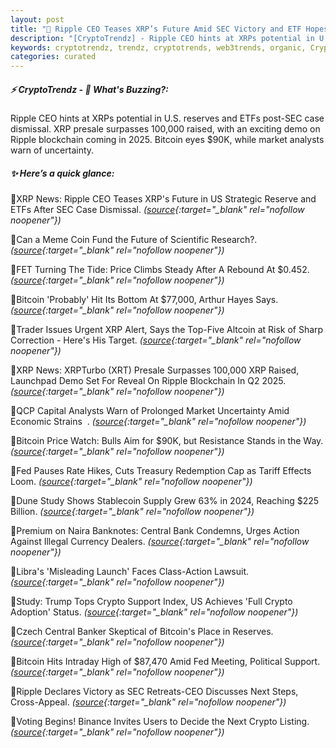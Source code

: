 ```yaml
---
layout: post
title: "🌌 Ripple CEO Teases XRP’s Future Amid SEC Victory and ETF Hopes"
description: "[CryptoTrendz] - Ripple CEO hints at XRPs potential in U.S. reserves and ETFs post-SEC case dismissal. XRP presale surpasses 100,000 raised, with an exciting demo on Ripple blockchain coming in 2025. Bitcoin eyes $90K, while market analysts warn of uncertainty."
keywords: cryptotrendz, trendz, cryptotrends, web3trends, organic, Crypto, Market, Binance, SEC, Trump, Stablecoin, Altcoin, XRP, CEO
categories: curated
---
```


##### ⚡ CryptoTrendz - 📌 *What's Buzzing?:*

Ripple CEO hints at XRPs potential in U.S. reserves and ETFs post-SEC case dismissal. XRP presale surpasses 100,000 raised, with an exciting demo on Ripple blockchain coming in 2025. Bitcoin eyes $90K, while market analysts warn of uncertainty.

##### ✨ *Here’s a quick glance:*


🔹XRP News: Ripple CEO Teases XRP's Future in US Strategic Reserve and ETFs After SEC Case Dismissal. *([source](https://s.avyag.com/7y7o){:target="_blank" rel="nofollow noopener"})*

🔹Can a Meme Coin Fund the Future of Scientific Research?. *([source](https://s.avyag.com/wfof){:target="_blank" rel="nofollow noopener"})*

🔹FET Turning The Tide: Price Climbs Steady After A Rebound At $0.452. *([source](https://s.avyag.com/x998){:target="_blank" rel="nofollow noopener"})*

🔹Bitcoin 'Probably' Hit Its Bottom At $77,000, Arthur Hayes Says. *([source](https://s.avyag.com/v76w){:target="_blank" rel="nofollow noopener"})*

🔹Trader Issues Urgent XRP Alert, Says the Top-Five Altcoin at Risk of Sharp Correction - Here's His Target. *([source](https://s.avyag.com/o2sb){:target="_blank" rel="nofollow noopener"})*

🔹XRP News: XRPTurbo (XRT) Presale Surpasses 100,000 XRP Raised, Launchpad Demo Set For Reveal On Ripple Blockchain In Q2 2025. *([source](https://s.avyag.com/mjpi){:target="_blank" rel="nofollow noopener"})*

🔹QCP Capital Analysts Warn of Prolonged Market Uncertainty Amid Economic Strains  . *([source](https://s.avyag.com/mxd3){:target="_blank" rel="nofollow noopener"})*

🔹Bitcoin Price Watch: Bulls Aim for $90K, but Resistance Stands in the Way. *([source](https://s.avyag.com/ww20){:target="_blank" rel="nofollow noopener"})*

🔹Fed Pauses Rate Hikes, Cuts Treasury Redemption Cap as Tariff Effects Loom. *([source](https://s.avyag.com/ej1w){:target="_blank" rel="nofollow noopener"})*

🔹Dune Study Shows Stablecoin Supply Grew 63% in 2024, Reaching $225 Billion. *([source](https://s.avyag.com/u1k7){:target="_blank" rel="nofollow noopener"})*

🔹Premium on Naira Banknotes: Central Bank Condemns, Urges Action Against Illegal Currency Dealers. *([source](https://s.avyag.com/wp5i){:target="_blank" rel="nofollow noopener"})*

🔹Libra's 'Misleading Launch' Faces Class-Action Lawsuit. *([source](https://s.avyag.com/3dz9){:target="_blank" rel="nofollow noopener"})*

🔹Study: Trump Tops Crypto Support Index, US Achieves 'Full Crypto Adoption' Status. *([source](https://s.avyag.com/hpx3){:target="_blank" rel="nofollow noopener"})*

🔹Czech Central Banker Skeptical of Bitcoin's Place in Reserves. *([source](https://s.avyag.com/iz9v){:target="_blank" rel="nofollow noopener"})*

🔹Bitcoin Hits Intraday High of $87,470 Amid Fed Meeting, Political Support. *([source](https://s.avyag.com/87qz){:target="_blank" rel="nofollow noopener"})*

🔹Ripple Declares Victory as SEC Retreats-CEO Discusses Next Steps, Cross-Appeal. *([source](https://s.avyag.com/ufgl){:target="_blank" rel="nofollow noopener"})*

🔹Voting Begins! Binance Invites Users to Decide the Next Crypto Listing. *([source](https://s.avyag.com/xtaj){:target="_blank" rel="nofollow noopener"})*
